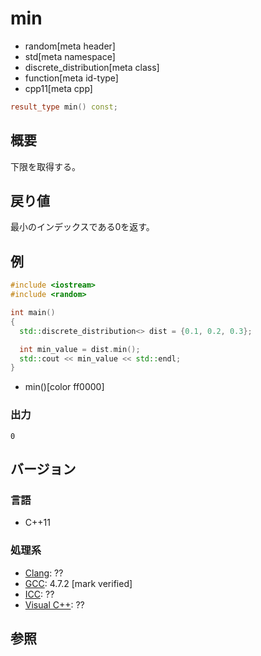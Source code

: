 # min
* random[meta header]
* std[meta namespace]
* discrete_distribution[meta class]
* function[meta id-type]
* cpp11[meta cpp]

```cpp
result_type min() const;
```

## 概要
下限を取得する。


## 戻り値
最小のインデックスである0を返す。


## 例
```cpp example
#include <iostream>
#include <random>

int main()
{
  std::discrete_distribution<> dist = {0.1, 0.2, 0.3};

  int min_value = dist.min();
  std::cout << min_value << std::endl;
}
```
* min()[color ff0000]

### 出力
```
0
```

## バージョン
### 言語
- C++11

### 処理系
- [Clang](/implementation.md#clang): ??
- [GCC](/implementation.md#gcc): 4.7.2 [mark verified]
- [ICC](/implementation.md#icc): ??
- [Visual C++](/implementation.md#visual_cpp): ??


## 参照

